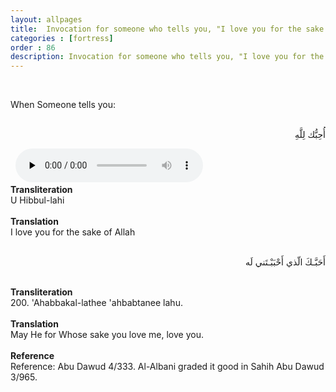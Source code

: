 ```yaml
---
layout: allpages
title:  Invocation for someone who tells you, "I love you for the sake of Allah"
categories : [fortress]
order : 86
description: Invocation for someone who tells you, "I love you for the sake of Allah"
---
```

&nbsp;
<div class="extra">When Someone tells you:</div>
&nbsp;
<div class="arabictext" dir="RTL">

أُحِبُّك لِلَّهِ

</div>
&nbsp;


<audio controls  preload="none">
  <source src="{{ site.baseurl }}/audio/fortress/200.mp3" type="audio/mpeg">
Your browser does not support the audio element.
</audio>
&nbsp;
<div class="duaextra" tabindex="0">
<div><strong>Transliteration</strong></div>
<div class="extra">U Hibbul-lahi</div>
</div>
&nbsp;
<div class="duaextra" tabindex="0">
<div><strong>Translation</strong></div>
<div class="extra">I love you for the sake of Allah</div>
</div>
&nbsp;
<div class="arabictext" dir="RTL">

أَحَبَّـكَ الّذي أَحْبَبْـتَني لَه

</div>
&nbsp;

<div class="duaextra" tabindex="0">
<div><strong>Transliteration</strong></div>
<div class="extra">200. 'Ahabbakal-lathee 'ahbabtanee lahu.</div>
</div>
&nbsp;
<div class="duaextra" tabindex="0">
<div><strong>Translation</strong></div>
<div class="extra">May He for Whose sake you love me, love you.</div>
</div>
&nbsp;
<div class="duaextra" tabindex="0">
<div><strong>Reference</strong></div>
<div class="extra">Reference: Abu Dawud 4/333. Al-Albani graded it good in Sahih Abu Dawud 3/965.</div>
</div>
